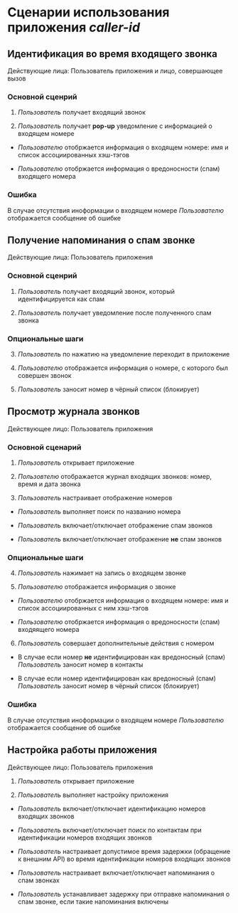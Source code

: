 # Сценарии использования приложения _caller-id_

## Идентификация во время входящего звонка

Действующие лица: Пользователь приложения и лицо, совершающее вызов

### Основной сценрий

1. _Пользователь_ получает входящий звонок

2. _Пользователь_ получает **pop-up** уведомление с информацией о входящем номере

  - _Пользователю_ отобржается информация о входящем номере: имя и список ассоциированных хэш-тэгов

  - _Пользователю_ отобржается информация о вредоносности (спам) входящего номера

### Ошибка

В случае отсутствия иноформации о входящем номере _Пользователю_ отображается сообщение об ошибке

## Получение напоминания о спам звонке

Действующие лица: Пользователь приложения

### Основной сценрий

1. _Пользователь_ получает входящий звонок, который идентифицируется как спам

2. _Пользователь_ получает уведомление после полученного спам звонка

### Опциональные шаги

3. _Пользователь_ по нажатию на уведомление переходит в приложение

4. _Пользователю_ отображается информация о номере, с которого был совершен звонок

5. _Пользователь_ заносит номер в чёрный список (блокирует)

## Просмотр журнала звонков

Действующее лицо: Пользователь приложения

### Основной сценарий

1. _Пользователь_ открывает приложение

2. _Пользовтелю_ отображается журнал входящих звонков: номер, время и дата звонка

3. _Пользователь_ настраивает отображение номеров

  - _Пользователь_ выполняет поиск по названию номера

  - _Пользователь_ включает/отключает отображение спам звонков

  - _Пользователь_ включает/отключает отображение **не** спам звонков

### Опциональные шаги

4. _Пользователь_ нажимает на запись о входящем звонке

5. _Пользователю_ отображается информация о звонке

  - _Пользователю_ отобржается информация о входящем номере: имя и список ассоциированных с ним хэш-тэгов

  - _Пользователю_ отобржается информация о вредоносности (спам) входяящего номера

6. _Пользователь_ совершает дополнительные действия с номером

  - В случае если номер **не** идентифицирован как вредоносный (спам) _Пользователь_ заносит номер в контакты

  - В случае если номер идентифицирован как вредоносный (спам) _Пользователь_ заносит номер в чёрный список (блокирует)

### Ошибка

В случае отсутствия иноформации о входящем номере _Пользователю_ отображается сообщение об ошибке

## Настройка работы приложения

Действующее лицо: Пользователь приложения

1. _Пользователь_ открывает приложение

2. _Пользователь_ выполняет настройку приложения

  - _Пользователь_ включает/отключает идентификацию номеров входящих звонков

  - _Пользователь_ включает/отключает поиск по контактам при идентификации номеров входящих звонков

  - _Пользователь_ настраивает допустимое время задержки (обращение к внешним API) во время идентификации номеров входящих звонков

  - _Пользователь_ настраивает включает/отключает напоминания о спам звонках
  
  - _Пользователь_ устанавливает задержку при отправке напоминания о спам звонке, если такие напоминания включены
